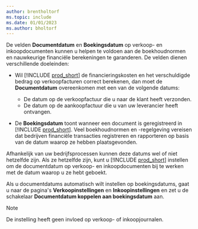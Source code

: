 ```yaml
---
author: brentholtorf
ms.topic: include
ms.date: 01/01/2023
ms.author: bholtorf
---
```


De velden **Documentdatum** en **Boekingsdatum** op verkoop- en inkoopdocumenten kunnen u helpen te voldoen aan de boekhoudnormen en nauwkeurige financiële berekeningen te garanderen. De velden dienen verschillende doeleinden:

- Wil [!INCLUDE [prod_short](prod_short.md)] de financieringskosten en het verschuldigde bedrag op verkoopfacturen correct berekenen, dan moet de **Documentdatum** overeenkomen met een van de volgende datums:

   - De datum op de verkoopfactuur die u naar de klant heeft verzonden. 
   - De datum op de aankoopfactuur die u van uw leverancier heeft ontvangen.
- De **Boekingsdatum** toont wanneer een document is geregistreerd in [!INCLUDE [prod_short](prod_short.md)]. Veel boekhoudnormen en -regelgeving vereisen dat bedrijven financiële transacties registreren en rapporteren op basis van de datum waarop ze hebben plaatsgevonden.

Afhankelijk van uw bedrijfsprocessen kunnen deze datums wel of niet hetzelfde zijn. Als ze hetzelfde zijn, kunt u [!INCLUDE [prod_short](prod_short.md)] instellen om de documentdatum op verkoop- en inkoopdocumenten bij te werken met de datum waarop u ze hebt geboekt.  
  
Als u documentdatums automatisch wilt instellen op boekingsdatums, gaat u naar de pagina's **Verkoopinstellingen** en **Inkoopinstellingen** en zet u de schakelaar **Documentdatum koppelen aan boekingsdatum** aan.

> [!NOTE]
> De instelling heeft geen invloed op verkoop- of inkoopjournalen.